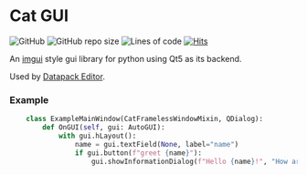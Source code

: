 
# Cat GUI
![GitHub](https://img.shields.io/github/license/JoachimCoenen/cat-gui)
![GitHub repo size](https://img.shields.io/github/repo-size/JoachimCoenen/cat-gui?color=0072FF)
![Lines of code](https://img.shields.io/tokei/lines/github/JoachimCoenen/cat-gui?color=0072FF)
[![Hits](https://hits.seeyoufarm.com/api/count/incr/badge.svg?url=https%3A%2F%2Fgithub.com%2FJoachimCoenen%2Fcat-gui&count_bg=%230072FF&title_bg=%23555555&icon=&icon_color=%23E7E7E7&title=hits&edge_flat=false)](https://hits.seeyoufarm.com)

An [imgui](https://github.com/ocornut/imgui) style gui library for python using Qt5 as its backend.

Used by [Datapack Editor](https://github.com/JoachimCoenen/Datapack-Editor).

### Example
```python
    class ExampleMainWindow(CatFramelessWindowMixin, QDialog):
    	def OnGUI(self, gui: AutoGUI):
            with gui.hLayout():
                name = gui.textField(None, label="name")
                if gui.button(f"greet {name}"):
                    gui.showInformationDialog(f"Hello {name}!", "How are you?")
```


[NewIssue_LINK]:                 https://github.com/JoachimCoenen/cat-gui/issues/new  "New issue"
